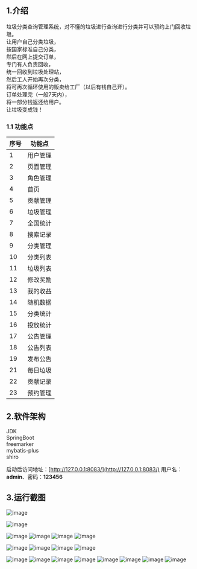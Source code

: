 


## 1.介绍
垃圾分类查询管理系统，对不懂的垃圾进行查询进行分类并可以预约上门回收垃圾。\
让用户自己分类垃圾，\
按国家标准自己分类，\
然后在网上提交订单，\
专门有人负责回收，\
统一回收到垃圾处理站，\
然后工人开始再次分类，\
将可再次循环使用的贩卖给工厂（以后有钱自己开）。\
订单处理完（一般7天内），\
将一部分钱返还给用户。\
让垃圾变成钱！
### 1.1 功能点


| 序号 | 功能点 |
| ---- | ---- |
| 1 | 用户管理 |
| 2 | 页面管理 |
| 3 | 角色管理 |
| 4 | 首页 |
| 5 | 贡献管理 |
| 6 | 垃圾管理 |
| 7 | 全国统计|
| 8 | 搜索记录 |
| 9 | 分类管理 |
| 10 | 分类列表 |
| 11 | 垃圾列表 |
| 12 | 修改奖励 |
| 13 | 我的收益 |
| 14 | 随机数据 |
| 15 | 分类统计 |
| 16 | 投放统计 |
| 17 | 公告管理 |
| 18 | 公告列表 |
| 19 | 发布公告 |
| 21 | 每日垃圾 |
| 22 | 贡献记录 |
| 23 | 预约管理 |


## 2.软件架构
JDK \
SpringBoot \
freemarker \
mybatis-plus \
shiro 



启动后访问地址：[http://127.0.0.1:8083/](http://127.0.0.1:8083/)
用户名：**admin**、密码：**123456**




## 3.运行截图
![image](https://github.com/heweijiqn/ljfl/assets/95403358/5d49e894-46b6-426d-b07c-03ee9854e0d7)

![image](https://github.com/heweijiqn/ljfl/assets/95403358/4e65991b-1ade-4ceb-b7f6-618d0517ffb3)

![image](https://github.com/heweijiqn/ljfl/assets/95403358/13af7991-9bf7-44ca-80f2-a26e1ede4f49)
![image](https://github.com/heweijiqn/ljfl/assets/95403358/3d0edb1c-1c89-4dfe-92fa-89b4386afc56)
![image](https://github.com/heweijiqn/ljfl/assets/95403358/21f7790e-6eec-4b35-83fa-14c8e392f16a)
![image](https://github.com/heweijiqn/ljfl/assets/95403358/60ce21c6-d528-45a5-b1cd-726052a8f39c)

![image](https://github.com/heweijiqn/ljfl/assets/95403358/581b97da-1856-4d8e-b92d-9e2d91644f2f)
![image](https://github.com/heweijiqn/ljfl/assets/95403358/19e9989c-1a85-4e7f-b1b7-9867f9b492cb)
![image](https://github.com/heweijiqn/ljfl/assets/95403358/cbf643ca-4d61-4a66-b960-bea8b0c32276)
![image](https://github.com/heweijiqn/ljfl/assets/95403358/27aa879e-244c-4db1-ad7b-4271910f4731)

![image](https://github.com/heweijiqn/ljfl/assets/95403358/1eda8eaa-3a71-410f-91ff-eafd017e6617)
![image](https://github.com/heweijiqn/ljfl/assets/95403358/24320134-dbfe-4c79-869b-da54edac78a8)
![image](https://github.com/heweijiqn/ljfl/assets/95403358/e40fcfa0-8433-4952-8145-1ac380117354)
![image](https://github.com/heweijiqn/ljfl/assets/95403358/a575f34d-aaa8-4774-9b1d-83297cd58a46)
![image](https://github.com/heweijiqn/ljfl/assets/95403358/24fa06ee-2793-4b73-97b3-4a52f06bded7)
![image](https://github.com/heweijiqn/ljfl/assets/95403358/fb4e638e-7971-4b29-89b0-966691a40b62)
![image](https://github.com/heweijiqn/ljfl/assets/95403358/c2dfad8a-c063-4ae2-87d3-799368690f21)
![image](https://github.com/heweijiqn/ljfl/assets/95403358/c8ef51e3-7d7f-41b1-b85c-c6c2fe19d084)

